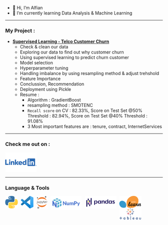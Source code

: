 - 👋 Hi, I’m Alfian
- 🌱 I’m currently learning Data Analysis & Machine Learning

---
### My Project : 
- [**Supervised Learning - Telco Customer Churn**](https://nbviewer.org/github/FiguringThingsOut/DataSciencePortofolio/blob/main/Supervised_ML_TelcoCustomerChurn/Supervised%20Learning%20-%20TELCO%20Customer%20Churn%20R1.ipynb)
  - Check & clean our data
  - Exploring our data to find out why customer churn
  - Using supervised learning to predict churn customer
  - Model selection
  - Hyperparameter tuning
  - Handling imbalance by using resampling method & adjust trehshold
  - Feature Importance
  - Conclussion, Recommendation
  - Deployment using Pickle
  - Resume : 
    - Algorithm : GradientBoost 
    - resampling method : SMOTENC
    - `Recall score` on CV : 82.33%, Score on Test Set @50% Threshold : 82.94%,  Score on Test Set @40% Threshold : 91.08%
    - 3 Most important features are : tenure, contract, InternetServices


---


### Check me out on : 
[<img alt="LinkedIn" width="100px" src="images/Linkedin-Logo-2048x1280.png" />](https://www.linkedin.com/in/alfian-05238b125/)


---

### Language & Tools
<img align="left" alt="Python" width="40px" src="images/5848152fcef1014c0b5e4967.png" style="padding-right:10px;" />
<img align="left" alt="Visual Studio Code" width="40px" src="images/Visual_Studio_Code_1.35_icon.svg.png" style="padding-right:10px;" />
<img align="left" alt="Jupyter Notebook" width="35px" src="images/1200px-Jupyter_logo.svg.png" style="padding-right:10px;" />
<img align="left" alt="Numpy" width="100px" src="images/1200px-NumPy_logo_2020.svg.png" style="padding-right:10px;" />
<img align="left" alt="Pandas" width="100px" src="images/Pandas_logo.svg.png" style="padding-right:10px;" />
<img align="left" alt="Scikit - Learn" width="70px" src="images/1280px-Scikit_learn_logo_small.svg.png" style="padding-right:10px;" />
<img align="left" alt="Tableau" width="70px" src="images/Tableau-Emblem.png" style="padding-right:10px;" />

<!---
FiguringThingsOut/FiguringThingsOut is a ✨ special ✨ repository because its `README.md` (this file) appears on your GitHub profile.
You can click the Preview link to take a look at your changes.
--->
